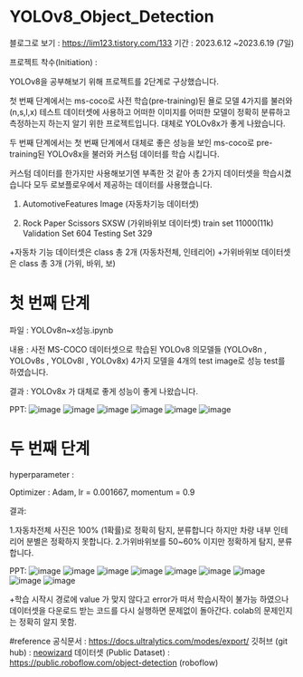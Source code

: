 # YOLOv8_Object_Detection
블로그로 보기 : https://lim123.tistory.com/133
기간 : 2023.6.12 ~2023.6.19 (7일)

프로젝트 착수(Initiation) : 

YOLOv8을 공부해보기 위해 프로젝트를 2단계로 구상했습니다.

첫 번째 단계에서는 ms-coco로 사전 학습(pre-training)된 욜로 모델 4가지를 불러와(n,s,l,x) 테스트 데이터셋에 사용하고 어떠한 이미지를 어떠한 모델이 정확히 분류하고 측정하는지 하는지 알기 위한 프로젝트입니다.
대체로 YOLOv8x가 좋게 나왔습니다.

두 번째 단계에서는 첫 번째 단계에서 대체로 좋은 성능을 보인 ms-coco로 pre-training된 YOLOv8x을 불러와 커스텀 데이터를 학습 시킵니다.

커스텀 데이터를 한가지만 사용해보기엔 부족한 것 같아 총 2가지 데이터셋을 학습시켰습니다 모두 로보플로우에서 제공하는 데이터를 사용했습니다.

1. AutomotiveFeatures Image (자동차기능 데이터셋)

2. Rock Paper Scissors SXSW (가위바위보 데이터셋)
   train set 11000(11k)
   Validation Set 604
   Testing Set 329



+자동차 기능 데이터셋은 class 총 2개 (자동차전체, 인테리어)
+가위바위보 데이터셋은 class 총 3개 (가위, 바위, 보)
 
# 첫 번째 단계
파일 : 
YOLOv8n~x성능.ipynb

내용 :
사전 MS-COCO 데이터셋으로 학습된 YOLOv8 의모델들 (YOLOv8n , YOLOv8s , YOLOv8l , YOLOv8x) 4가지 모델을 4개의 test image로 성능 test를 하였습니다.

결과 :
YOLOv8x 가 대체로 좋게 성능이 좋게 나왔습니다.

PPT:
![image](https://github.com/limseo12/YOLOv8_Object_Detection/assets/93918673/18071254-fb00-45bf-ba7b-47ecbd6acaa1)
![image](https://github.com/limseo12/YOLOv8_Object_Detection/assets/93918673/8ad30a37-dd94-460b-81af-9685d073b930)
![image](https://github.com/limseo12/YOLOv8_Object_Detection/assets/93918673/1ef931f0-ab0f-404a-b717-73ab2e2d4c13)
![image](https://github.com/limseo12/YOLOv8_Object_Detection/assets/93918673/14823567-0544-4e6e-8c01-28be4563dff9)
![image](https://github.com/limseo12/YOLOv8_Object_Detection/assets/93918673/00549a16-d708-4768-807b-bc6e0e273f83)
![image](https://github.com/limseo12/YOLOv8_Object_Detection/assets/93918673/3cd529ef-aaba-44c6-9cdc-0477d1737096)


# 두 번째 단계

hyperparameter : 

Optimizer : Adam,
lr = 0.001667,
momentum = 0.9

결과: 

1.자동차전체 사진은 100% (1확률)로 정확히 탐지, 분류합니다 하지만 차량 내부 인테리어 분별은 정확하지 못합니다.
2.가위바위보를 50~60% 이지만 정확하게 탐지, 분류합니다.

PPT:
![image](https://github.com/limseo12/YOLOv8_Object_Detection/assets/93918673/5e213616-19cb-4ef1-987c-10900bdaf2a3)
![image](https://github.com/limseo12/YOLOv8_Object_Detection/assets/93918673/581a2bef-c0ad-4e99-a75c-9daad3a14800)
![image](https://github.com/limseo12/YOLOv8_Object_Detection/assets/93918673/ae399256-24c8-4917-8825-4fd15233195c)
![image](https://github.com/limseo12/YOLOv8_Object_Detection/assets/93918673/84cb21e8-9ebb-46fe-9c93-410cb14b8ff3)
![image](https://github.com/limseo12/YOLOv8_Object_Detection/assets/93918673/c854da48-891b-40d8-91a6-f4ffc99a4c3d)
![image](https://github.com/limseo12/YOLOv8_Object_Detection/assets/93918673/7caeb9cb-48ba-4f25-b842-b55ddc6c4133)
![image](https://github.com/limseo12/YOLOv8_Object_Detection/assets/93918673/169ada9c-4e48-44a6-a539-88b27803bb03)
![image](https://github.com/limseo12/YOLOv8_Object_Detection/assets/93918673/ad7fc383-7dee-4661-a2a2-ed64e84fed60)
![image](https://github.com/limseo12/YOLOv8_Object_Detection/assets/93918673/84086dbb-7d25-4ab5-9714-69c57180cca7)



+학습 시작시 경로에 value 가 맞지 않다고 error가 떠서 학습시작이 불가능 하였으나
데이터셋을 다운로드 받는 코드를 다시 실행하면 문제없이 돌아간다.
colab의 문제인지는 정확히 알지 못함.

#reference
공식문서 : https://docs.ultralytics.com/modes/export/
깃허브 (git hub) : [neowizard](https://github.com/neowizard2018)
데이터셋 (Public Dataset) : https://public.roboflow.com/object-detection (roboflow)
